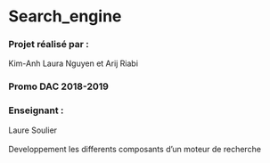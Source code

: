 # Search_engine
### Projet réalisé par :
Kim-Anh Laura Nguyen et Arij Riabi
### Promo DAC 2018-2019
### Enseignant :
Laure Soulier <br/><br/>
Developpement les differents composants d’un moteur de recherche
